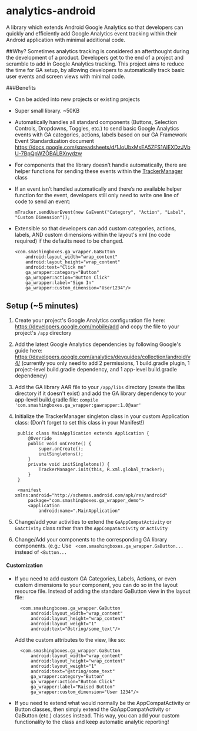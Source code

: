 # analytics-android
A library which extends Android Google Analytics so that developers can quickly and efficiently add Google Analytics event tracking within their Android application with minimal additional code.

##Why?
Sometimes analytics tracking is considered an afterthought during the development of a product. Developers get to the end of a project and scramble to add in Google Analytics tracking.
This project aims to reduce the time for GA setup, by allowing developers to automatically track basic user events and screen views with minimal code.

###Benefits
  - Can be added into new projects or existing projects
  - Super small library. ~50KB
  - Automatically handles all standard components (Buttons, Selection Controls, Dropdowns, Toggles, etc.) to send basic Google Analytics events with GA categories, actions, labels based on our GA Framework Event Standardization document https://docs.google.com/spreadsheets/d/1JoUbxMsEA5ZFS1AIEXDzJVbU-7BpQpWZOBALBXnydzw
  - For components that the library doesn’t handle automatically, there are helper functions for sending these events within the [TrackerManager](https://github.com/smashingboxes/analytics-android/blob/master/ga_wrapper/src/main/java/com/smashingboxes/ga_wrapper/TrackerManager.java) class
  - If an event isn’t handled automatically and there’s no available helper function for the event, developers still only need to write one line of code to send an event:

        mTracker.sendUserEvent(new GaEvent("Category", "Action", "Label", "Custom Dimension"));

  - Extensible so that developers can add custom categories, actions, labels, AND custom dimensions within the layout's xml (no code required) if the defaults need to be changed.

        <com.smashingboxes.ga_wrapper.GaButton
            android:layout_width="wrap_content"
            android:layout_height="wrap_content"
            android:text="Click me"
            ga_wrapper:category="Button"
            ga_wrapper:action="Button Click"
            ga_wrapper:label="Sign In"
            ga_wrapper:custom_dimension="User1234"/>


## Setup (~5 minutes)
1. Create your project's Google Analytics configuration file here: https://developers.google.com/mobile/add
   and copy the file to your project's `/app` directory

2. Add the latest Google Analytics dependencies by following Google's guide here: https://developers.google.com/analytics/devguides/collection/android/v4/ (currently you only need to add 2 permissions, 1 build.gradle plugin, 1 project-level build.gradle dependency, and 1 app-level build.gradle dependency)

3. Add the GA library AAR file to your `/app/libs` directory (create the libs directory if it doesn't exist) and add the GA library dependency to your app-level build.gradle file:
    `compile 'com.smashingboxes.ga_wrapper:gawrapper:1.0@aar'`

4. Initialize the TrackerManager singleton class in your custom Application class: (Don't forget to set this class in your Manifest!)

        public class MainApplication extends Application {
            @Override
            public void onCreate() {
                super.onCreate();
                initSingletons();
            }
            private void initSingletons() {
                TrackerManager.init(this, R.xml.global_tracker);
            }
        }

        <manifest xmlns:android="http://schemas.android.com/apk/res/android"
            package="com.smashingboxes.ga_wrapper_demo">
            <application
                android:name=".MainApplication"

5. Change/add your activities to extend the `GaAppCompatActivity` or `GaActivity` class rather than the `AppCompatActivity` or `Activity`

6. Change/Add your components to the corresponding GA library components. (e.g.:
Use ` <com.smashingboxes.ga_wrapper.GaButton...` instead of `<Button...`

#### Customization
- If you need to add custom GA Categories, Labels, Actions, or even custom dimensions to your component, you can do so in the layout resource file. Instead of adding the standard GaButton view in the layout file:

        <com.smashingboxes.ga_wrapper.GaButton
            android:layout_width="wrap_content"
            android:layout_height="wrap_content"
            android:layout_weight="1"
            android:text="@string/some_text"/>

  Add the custom attributes to the view, like so:

        <com.smashingboxes.ga_wrapper.GaButton
            android:layout_width="wrap_content"
            android:layout_height="wrap_content"
            android:layout_weight="1"
            android:text="@string/some_text"
            ga_wrapper:category="Button"
            ga_wrapper:action="Button Click"
            ga_wrapper:label="Raised Button"
            ga_wrapper:custom_dimension="User 1234"/>

- If you need to extend what would normally be the AppCompatActivity or Button classes, then simply extend the GaAppCompatActivity or GaButton (etc.) classes instead. This way, you can add your custom functionality to the class and keep automatic analytic reporting!
